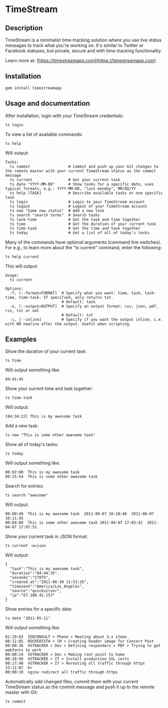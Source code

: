 TimeStream
==========

Description
-----------
TimeStream is a minimalist time-tracking solution where you use live status messages to track what you're working on.
It's similar to Twitter or Facebook statuses, but private, secure and with time-tracking functionality.

Learn more at:
[https://timestreamapp.com](https://timestreamapp.com)

Installation
------------
    gem install timestreamapp

Usage and documentation
-----------------------
After installation, login with your TimeStream credentials:

    ts login

To view a list of available commands:

    ts help

Will output:

    Tasks:
      ts commit                 # Commit and push up your Git changes to the remote master with your current TimeStream status as the commit message
      ts current                # Get your current task
      ts date "YYYY-MM-DD"      # Show tasks for a specific date, uses typical formats, e.g.: YYYY-MM-DD, "last monday", MM/DD/YY
      ts help [TASK]            # Describe available tasks or one specific task
      ts login                  # Login to your TimeStream account
      ts logout                 # Logout of your TimeStream account
      ts new "Some new status"  # Add a new task
      ts search "search terms"  # Search tasks
      ts task-time              # Get the task and time together
      ts time                   # Get the duration of your current task
      ts time-task              # Get the time and task together
      ts today                  # Get a list of all of today's tasks

Many of the commands have optional arguments (command line switches). For e.g., to learn more about the "ts current" command, enter the following:

    ts help current

This will output:

    Usage:
      ts current

    Options:
      -f, [--format=FORMAT]  # Specify what you want: time, task, task-time, time-task. If specified, only returns txt.
                             # Default: task
      -o, [--output=OUTPUT]  # Specify an output format: csv, json, pdf, rss, txt or xml
                             # Default: txt
      -i, [--inline]         # Specify if you want the output inline, i.e. with NO newline after the output. Useful when scripting.

Examples
--------

Show the duration of your current task:

    ts time

Will output something like:

    04:41:45

Show your current time and task together:

    ts time-task

Will output:

    [04:34:22] This is my awesome task

Add a new task:

    ts new "This is some other awesome task"

Show all of today's tasks:

    ts today

Will output something like:

    00:02:00  This is my awesome task
    00:15:54  This is some other awesome task

Search for entries:

    ts search "awesome"

Will output:

    00:00:49  This is my awesome task  2011-06-07 10:10:46  2011-06-07 10:11:35
    00:04:09  This is some other awesome task 2011-04-07 17:03:42  2011-04-07 17:07:51

Show your current task in JSON format:

    ts current -o=json

Will output:

    {
      "task":"This is my awesome task",
      "duration":"04:44:35",
      "seconds":"17075",
      "created_at":"2011-06-30 11:53:26",
      "timezone":"America/Los_Angeles",
      "source":"quicksilver",
      "ip":"67.188.42.153"
    }

Show entries for a specific date:

    ts date "2011-05-11"

Will output something like:

    01:19:03  IEDCONSULT > Phone > Meeting about 3.x items
    00:11:05  ROCKERISTA > CM > Creating header image for Concert Post
    00:00:36  VGTRACKER > Dev > Defining responders > PDF > Trying to get webfonts to work
    00:00:24  VGTRACKER > Dev > Making root point to home
    00:30:50  VGTRACKER > IT > Install production SSL certs
    00:17:40  VGTRACKER > IT > Rerouting all traffic through https
    23:11:07  br
    00:00:10  nginx redirect all traffic through https

Automatically add changed files, commit them with your current TimeStream status as the commit message and push it up to the remote master with Git:

    ts commit
